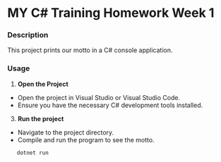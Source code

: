 # MY C# Training Homework Week 1

### Description
This project prints our motto in a C# console application.

### Usage
1. **Open the Project**

- Open the project in Visual Studio or Visual Studio Code.
- Ensure you have the necessary C# development tools installed.

3. **Run the project**
- Navigate to the project directory.
- Compile and run the program to see the motto.
```sh
   dotnet run
